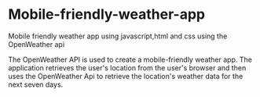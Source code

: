 # Mobile-friendly-weather-app
Mobile friendly weather app using javascript,html and css using the OpenWeather api

The OpenWeather API is used to create a mobile-friendly weather app. The application retrieves the user's location from the user's browser and then uses the OpenWeather Api to retrieve the location's weather data for the next seven days.
